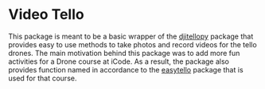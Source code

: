 # Video Tello

This package is meant to be a basic wrapper of the [djitellopy](https://github.com/damiafuentes/DJITelloPy) package that provides easy to use methods to take photos and record videos for the tello drones. The main motivation behind this package was to add more fun activities for a Drone course at iCode. As a result, the package also provides function named in accordance to the [easytello](https://github.com/Virodroid/easyTello) package that is used for that course.